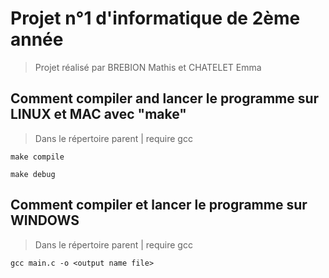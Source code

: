 # Projet n°1 d'informatique de 2ème année

> Projet réalisé par BREBION Mathis et CHATELET Emma

## Comment compiler and lancer le programme sur LINUX et MAC avec "make"

> Dans le répertoire parent | require gcc

```batch
make compile
```

```batch
make debug
```

## Comment compiler et lancer le programme sur WINDOWS

> Dans le répertoire parent | require gcc

```batch
gcc main.c -o <output name file>
```